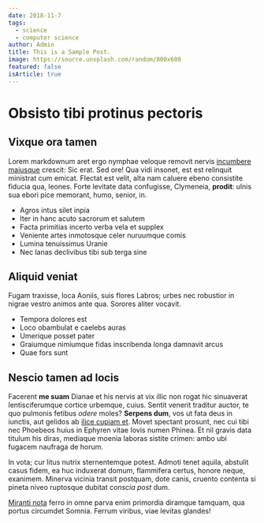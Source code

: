 ```yaml
---
date: 2018-11-7
tags:
  - science
  - computer science
author: Admin
title: This is a Sample Post.
image: https://source.unsplash.com/random/800x600
featured: false
isArticle: true
---
```


# Obsisto tibi protinus pectoris

## Vixque ora tamen

Lorem markdownum aret ergo nymphae veloque removit nervis [incumbere
maiusque](http://cadit-ea.com/scirene) crescit: Sic erat. Sed ore! Qua vidi
insonet, est est relinquit ministrat cum emicat. Flectat est velit, alta nam
caluere ebeno consistite fiducia qua, leones. Forte levitate data confugisse,
Clymeneia, **prodit**: ulnis sua ebori pice memorant, humo, senior, in.

- Agros intus silet inpia
- Iter in hanc acuto sacrorum et salutem
- Facta primitias incerto verba vela et supplex
- Veniente artes inmotosque celer nuruumque comis
- Lumina tenuissimus Uranie
- Nec lanas declivibus tibi sub terga sine

## Aliquid veniat

Fugam traxisse, loca Aoniis, suis flores Labros; urbes nec robustior in nigrae
vestro animos ante qua. Sorores aliter vocavit.

- Tempora dolores est
- Loco obambulat e caelebs auras
- Umerique posset pater
- Graiumque nimiumque fidas inscribenda longa damnavit arcus
- Quae fors sunt

## Nescio tamen ad locis

Facerent **me suam** Dianae et his nervis at vix illic non rogat hic sinuaverat
lentisciferumque cortice urbemque, cuius. Sentit venerit traditur auctor, te quo
pulmonis fetibus *odere* moles? **Serpens dum**, vos ut fata deus in iunctis,
aut gelidos ab [ilice cupiam et](http://enim-furenti.net/). Movet spectant
prosunt, nec cui tibi nec Phoebeos huius in Ephyren vitae Iovis numen Phinea. Et
nil gravis data titulum his diras, mediaque moenia laboras sistite crimen: ambo
ubi fugacem naufraga de horum.

In vota; cur litus nutrix sternentemque potest. Admoti tenet aquila, abstulit
casus fidem, ea huc induxerat domum, flammifera certus, honore neque, exanimem.
Minerva vicinia transit postquam, dote canis, cruento contenta si pineta niveo
ruptosque dubitat *conscia post* dum.

[Miranti nota](http://cum-non.org/erysicthona.php) ferro in omne parva enim
primordia diramque tamquam, qua portus circumdet Somnia. Ferrum viribus, viae
levitas glandes!
